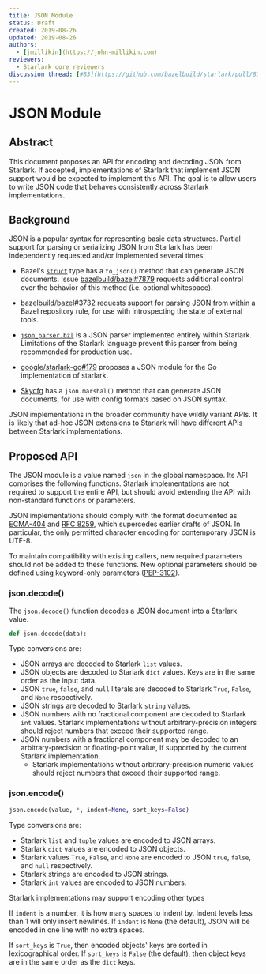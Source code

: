 ```yaml
---
title: JSON Module
status: Draft
created: 2019-08-26
updated: 2019-08-26
authors:
  - [jmillikin](https://john-millikin.com)
reviewers:
  - Starlark core reviewers
discussion thread: [#83](https://github.com/bazelbuild/starlark/pull/83)
---
```


# JSON Module

## Abstract

This document proposes an API for encoding and decoding JSON from Starlark. If accepted, implementations of Starlark
that implement JSON support would be expected to implement this API. The goal is to allow users to write JSON code that
behaves consistently across Starlark implementations.

## Background

JSON is a popular syntax for representing basic data structures. Partial support for parsing or serializing JSON from
Starlark has been independently requested and/or implemented several times:

* Bazel's [`struct`](https://docs.bazel.build/versions/master/skylark/lib/struct.html) type has a `to_json()` method
  that can generate JSON documents. Issue [bazelbuild/bazel#7879](https://github.com/bazelbuild/bazel/issues/7879)
  requests additional control over the behavior of this method (i.e. optional whitespace).

* [bazelbuild/bazel#3732](https://github.com/bazelbuild/bazel/issues/3732) requests support for parsing JSON from
  within a Bazel repository rule, for use with introspecting the state of external tools.

* [`json_parser.bzl`](https://github.com/erickj/bazel_json) is a JSON parser implemented entirely within Starlark.
  Limitations of the Starlark language prevent this parser from being recommended for production use.

* [google/starlark-go#179](https://github.com/google/starlark-go/pull/179) proposes a JSON module for the Go
  implementation of starlark.

* [Skycfg](https://github.com/stripe/skycfg) has a `json.marshal()` method that can generate JSON documents, for use
  with config formats based on JSON syntax.

JSON implementations in the broader community have wildly variant APIs. It is likely that ad-hoc JSON extensions to
Starlark will have different APIs between Starlark implementations.

## Proposed API

The JSON module is a value named `json` in the global namespace. Its API comprises the following functions. Starlark
implementations are not required to support the entire API, but should avoid extending the API with non-standard
functions or parameters.

JSON implementations should comply with the format documented as
[ECMA-404](https://www.ecma-international.org/publications/standards/Ecma-404.htm) and
[RFC 8259](https://www.rfc-editor.org/rfc/rfc8259.html), which supercedes earlier drafts of JSON. In particular, the
only permitted character encoding for contemporary JSON is UTF-8.

To maintain compatibility with existing callers, new required parameters should not be added to these functions. New
optional parameters should be defined using keyword-only parameters
([PEP-3102](https://www.python.org/dev/peps/pep-3102/)).

### json.decode()

The `json.decode()` function decodes a JSON document into a Starlark value.

```python
def json.decode(data):
```

Type conversions are:
* JSON arrays are decoded to Starlark `list` values.
* JSON objects are decoded to Starlark `dict` values. Keys are in the same order as the input data.
* JSON `true`, `false`, and `null` literals are decoded to Starlark `True`, `False`, and `None` respectively.
* JSON strings are decoded to Starlark `string` values.
* JSON numbers with no fractional component are decoded to Starlark `int` values. Starlark implementations without
  arbitrary-precision integers should reject numbers that exceed their supported range.
* JSON numbers with a fractional component may be decoded to an arbitrary-precision or floating-point value, if
  supported by the current Starlark implementation.
  * Starlark implementations without arbitrary-precision numeric values should reject numbers that exceed their
    supported range.

### json.encode()

```python
json.encode(value, *, indent=None, sort_keys=False)
```

Type conversions are:
* Starlark `list` and `tuple` values are encoded to JSON arrays.
* Starlark `dict` values are encoded to JSON objects.
* Starlark values `True`, `False`, and `None` are encoded to JSON `true`, `false`, and `null` respectively.
* Starlark strings are encoded to JSON strings.
* Starlark `int` values are encoded to JSON numbers.

Starlark implementations may support encoding other types

If `indent` is a number, it is how many spaces to indent by. Indent levels less than 1 will only insert newlines.
If `indent` is `None` (the default), JSON will be encoded in one line with no extra spaces.

If `sort_keys` is `True`, then encoded objects' keys are sorted in lexicographical order. If `sort_keys` is `False`
(the default), then object keys are in the same order as the `dict` keys.
